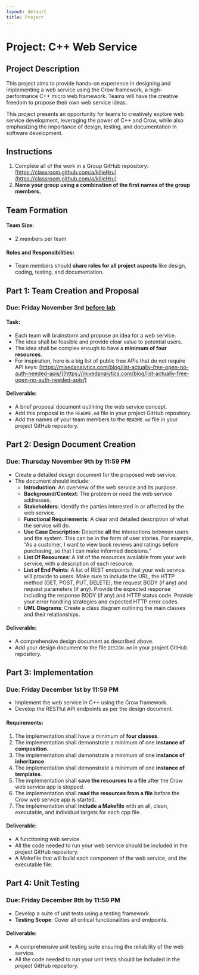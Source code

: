```yaml
---
layout: default
title: Project
---
```


# Project: C++ Web Service

## Project Description

This project aims to provide hands-on experience in designing and implementing a web service using the Crow framework, a high-performance C++ micro web framework. Teams will have the creative freedom to propose their own web service ideas. 

This project presents an opportunity for teams to creatively explore web service development, leveraging the power of C++ and Crow, while also emphasizing the importance of design, testing, and documentation in software development.

## Instructions

1. Complete all of the work in a Group GitHub repository: [https://classroom.github.com/a/klIieHru](https://classroom.github.com/a/klIieHru)
2. __Name your group using a combination of the first names of the group members.__ 

## Team Formation

#### Team Size: 
* 2 members per team

#### Roles and Responsibilities: 

* Team members should __share roles for all project aspects__ like design, coding, testing, and documentation.


## Part 1: Team Creation and Proposal

### Due:  Friday November 3rd <u>before lab</u>

#### Task: 
* Each team will brainstorm and propose an idea for a web service. 
* The idea shall be feasible and provide clear value to potential users.
* The idea shall be complex enough to have a __minimum of four resources__.
* For inspiration, here is a big list of public free APIs that do not require API keys:
[https://mixedanalytics.com/blog/list-actually-free-open-no-auth-needed-apis/](https://mixedanalytics.com/blog/list-actually-free-open-no-auth-needed-apis/)

#### Deliverable: 
* A brief proposal document outlining the web service concept.
* Add this proposal to the `README.md` file in your project GitHub repository.
* Add the names of your team members to the `README.md` file in your project GitHub repository. 


## Part 2: Design Document Creation

### Due: Thursday November 9th by 11:59 PM

* Create a detailed design document for the proposed web service. 
* The document should include:
    - __Introduction__: An overview of the web service and its purpose. 
    - __Background/Context__: The problem or need the web service addresses.
    - __Stakeholders__: Identify the parties interested in or affected by the web service.
    - __Functional Requirements__: A clear and detailed description of what the service will do.
    - __Use Case Description__: Describe __all__ the interactions between users and the system. This can be in the form of user stories. For example, “As a customer, I want to view book reviews and ratings before purchasing, so that I can make informed decisions.”
    - __List Of Resources__: A list of the resources available from your web service, with a description of each resource.
    - __List of End Points__: A list of REST endpoints that your web service will provide to users. Make sure to include the URL, the HTTP method (GET, POST, PUT, DELETE), the request BODY (if any) and request parameters (if any). Provide the expected response including the response BODY (if any) and HTTP status code. Provide your error handling strategies and expected HTTP error codes.
    - __UML Diagrams__: Create a class diagram outlining the main classes and their relationships.
  
#### Deliverable:   
* A comprehensive design document as described above. 
* Add your design document to the file `DESIGN.md` in your project GitHub repository.

## Part 3: Implementation

### Due: Friday December 1st by 11:59 PM

* Implement the web service in C++ using the Crow framework.
* Develop the RESTful API endpoints as per the design document.

#### Requirements:
1. The implementation shall have a minimum of __four classes__.
2. The implementation shall demonstrate a minimum of one __instance of composition__.
3. The implementation shall demonstrate a minimum of one __instance of inheritance__. 
4. The implementation shall demonstrate a minimum of one __instance of templates__.
5. The implementation shall __save the resources to a file__ after the Crow web service app is stopped.
6. The implementation shall __read the resources from a file__ before the Crow web service app is started.  
7. The implementation shall __include a Makefile__ with an all, clean, executable, and individual targets for each cpp file. 


#### Deliverable:
* A functioning web service.
* All the code needed to run your web service should be included in the project GitHub repository.
* A Makefile that will build each component of the web service, and the executable file.

## Part 4: Unit Testing

### Due: Friday December 8th by 11:59 PM

* Develop a suite of unit tests using a testing framework.
* __Testing Scope__: Cover all critical functionalities and endpoints.

#### Deliverable:
* A comprehensive unit testing suite ensuring the reliability of the web service.
* All the code needed to run your unit tests should be included in the project GitHub repository.


